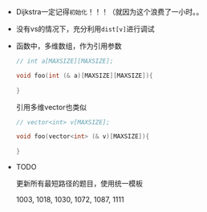 *   Dijkstra一定记得`初始化`！！！（就因为这个浪费了一小时。。

*   没有vs的情况下，充分利用`dist[v]`进行调试

*   函数中，多维数组，作为引用参数

    ```cpp
    // int a[MAXSIZE][MAXSIZE];
    
    void foo(int (& a)[MAXSIZE][MAXSIZE]){
        
    }
    ```

    引用多维vector也类似
    
    ```cpp
    // vector<int> v[MAXSIZE];
    
    void foo(vector<int> (& v)[MAXSIZE]){
        
    }
    ```

*   TODO

    更新所有最短路径的题目，使用统一模板
    
    1003, 1018, 1030, 1072, 1087, 1111
